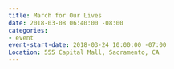 ```yaml
---
title: March for Our Lives
date: 2018-03-08 06:40:00 -08:00
categories:
- event
event-start-date: 2018-03-24 10:00:00 -07:00
Location: 555 Capital Mall, Sacramento, CA
---
```


